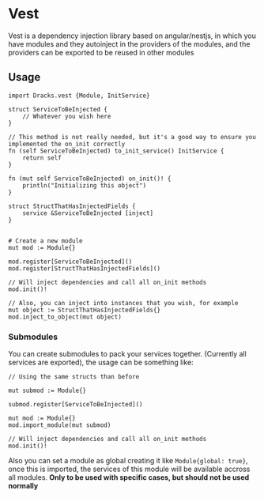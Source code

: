 # Vest
Vest is a dependency injection library based on angular/nestjs, 
in which you have modules and they autoinject in the providers of the modules, 
and the providers can be exported to be reused in other modules

## Usage

```vlang
import Dracks.vest {Module, InitService}

struct ServiceToBeInjected {
    // Whatever you wish here
}

// This method is not really needed, but it's a good way to ensure you implemented the on_init correctly
fn (self ServiceToBeInjected) to_init_service() InitService {
    return self
}

fn (mut self ServiceToBeInjected) on_init()! {
    println("Initializing this object")
}

struct StructThatHasInjectedFields {
    service &ServiceToBeInjected [inject]
}


# Create a new module
mut mod := Module{}

mod.register[ServiceToBeInjected]()
mod.register[StructThatHasInjectedFields]()

// Will inject dependencies and call all on_init methods
mod.init()!

// Also, you can inject into instances that you wish, for example
mut object := StructThatHasInjectedFields{}
mod.inject_to_object(mut object)
```

### Submodules

You can create submodules to pack your services together. (Currently all services are exported), the usage can be something like: 
```vlang
// Using the same structs than before

mut submod := Module{}

submod.register[ServiceToBeInjected]()

mut mod := Module{}
mod.import_module(mut submod)

// Will inject dependencies and call all on_init methods
mod.init()!
```

Also you can set a module as global creating it like `Module{global: true}`, once this is imported, the services of this module will be available accross all modules. **Only to be used with specific cases, but should not be used normally**
